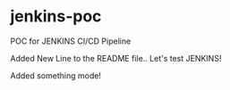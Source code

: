 # jenkins-poc
POC for JENKINS CI/CD Pipeline

Added New Line to the README file..
Let's test JENKINS!

Added something mode!
